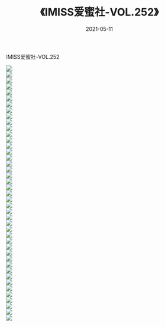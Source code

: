 ﻿---
layout: post
title:  《IMISS爱蜜社-VOL.252》
date:   2021-05-11
img: http://img.660000.xyz/Sharelink/网络美图/2021/IMISS爱蜜社-VOL.252/000.jpg
categories: [美女, 清纯, 唯美]
---

IMISS爱蜜社-VOL.252

  ![](http://img.660000.xyz/Sharelink/网络美图/2021/IMISS爱蜜社-VOL.252/001.jpg) <br> ![](http://img.660000.xyz/Sharelink/网络美图/2021/IMISS爱蜜社-VOL.252/002.jpg) <br> ![](http://img.660000.xyz/Sharelink/网络美图/2021/IMISS爱蜜社-VOL.252/003.jpg) <br> ![](http://img.660000.xyz/Sharelink/网络美图/2021/IMISS爱蜜社-VOL.252/004.jpg) <br> ![](http://img.660000.xyz/Sharelink/网络美图/2021/IMISS爱蜜社-VOL.252/005.jpg) <br> ![](http://img.660000.xyz/Sharelink/网络美图/2021/IMISS爱蜜社-VOL.252/006.jpg) <br> ![](http://img.660000.xyz/Sharelink/网络美图/2021/IMISS爱蜜社-VOL.252/007.jpg) <br> ![](http://img.660000.xyz/Sharelink/网络美图/2021/IMISS爱蜜社-VOL.252/008.jpg) <br> ![](http://img.660000.xyz/Sharelink/网络美图/2021/IMISS爱蜜社-VOL.252/009.jpg) <br> ![](http://img.660000.xyz/Sharelink/网络美图/2021/IMISS爱蜜社-VOL.252/010.jpg) <br> ![](http://img.660000.xyz/Sharelink/网络美图/2021/IMISS爱蜜社-VOL.252/011.jpg) <br> ![](http://img.660000.xyz/Sharelink/网络美图/2021/IMISS爱蜜社-VOL.252/012.jpg) <br> ![](http://img.660000.xyz/Sharelink/网络美图/2021/IMISS爱蜜社-VOL.252/013.jpg) <br> ![](http://img.660000.xyz/Sharelink/网络美图/2021/IMISS爱蜜社-VOL.252/014.jpg) <br> ![](http://img.660000.xyz/Sharelink/网络美图/2021/IMISS爱蜜社-VOL.252/015.jpg) <br> ![](http://img.660000.xyz/Sharelink/网络美图/2021/IMISS爱蜜社-VOL.252/016.jpg) <br> ![](http://img.660000.xyz/Sharelink/网络美图/2021/IMISS爱蜜社-VOL.252/017.jpg) <br> ![](http://img.660000.xyz/Sharelink/网络美图/2021/IMISS爱蜜社-VOL.252/018.jpg) <br> ![](http://img.660000.xyz/Sharelink/网络美图/2021/IMISS爱蜜社-VOL.252/019.jpg) <br> ![](http://img.660000.xyz/Sharelink/网络美图/2021/IMISS爱蜜社-VOL.252/020.jpg) <br> ![](http://img.660000.xyz/Sharelink/网络美图/2021/IMISS爱蜜社-VOL.252/021.jpg) <br> ![](http://img.660000.xyz/Sharelink/网络美图/2021/IMISS爱蜜社-VOL.252/022.jpg) <br> ![](http://img.660000.xyz/Sharelink/网络美图/2021/IMISS爱蜜社-VOL.252/023.jpg) <br> ![](http://img.660000.xyz/Sharelink/网络美图/2021/IMISS爱蜜社-VOL.252/024.jpg) <br> ![](http://img.660000.xyz/Sharelink/网络美图/2021/IMISS爱蜜社-VOL.252/025.jpg) <br> ![](http://img.660000.xyz/Sharelink/网络美图/2021/IMISS爱蜜社-VOL.252/026.jpg) <br> ![](http://img.660000.xyz/Sharelink/网络美图/2021/IMISS爱蜜社-VOL.252/027.jpg) <br> ![](http://img.660000.xyz/Sharelink/网络美图/2021/IMISS爱蜜社-VOL.252/028.jpg) <br> ![](http://img.660000.xyz/Sharelink/网络美图/2021/IMISS爱蜜社-VOL.252/029.jpg) <br> ![](http://img.660000.xyz/Sharelink/网络美图/2021/IMISS爱蜜社-VOL.252/030.jpg) <br> ![](http://img.660000.xyz/Sharelink/网络美图/2021/IMISS爱蜜社-VOL.252/031.jpg) <br> ![](http://img.660000.xyz/Sharelink/网络美图/2021/IMISS爱蜜社-VOL.252/032.jpg) <br> ![](http://img.660000.xyz/Sharelink/网络美图/2021/IMISS爱蜜社-VOL.252/033.jpg) <br> ![](http://img.660000.xyz/Sharelink/网络美图/2021/IMISS爱蜜社-VOL.252/034.jpg) <br> ![](http://img.660000.xyz/Sharelink/网络美图/2021/IMISS爱蜜社-VOL.252/035.jpg) <br> ![](http://img.660000.xyz/Sharelink/网络美图/2021/IMISS爱蜜社-VOL.252/036.jpg) <br> ![](http://img.660000.xyz/Sharelink/网络美图/2021/IMISS爱蜜社-VOL.252/037.jpg) <br> ![](http://img.660000.xyz/Sharelink/网络美图/2021/IMISS爱蜜社-VOL.252/038.jpg) <br> ![](http://img.660000.xyz/Sharelink/网络美图/2021/IMISS爱蜜社-VOL.252/039.jpg) <br> ![](http://img.660000.xyz/Sharelink/网络美图/2021/IMISS爱蜜社-VOL.252/040.jpg) <br> ![](http://img.660000.xyz/Sharelink/网络美图/2021/IMISS爱蜜社-VOL.252/041.jpg) <br> ![](http://img.660000.xyz/Sharelink/网络美图/2021/IMISS爱蜜社-VOL.252/042.jpg) <br> ![](http://img.660000.xyz/Sharelink/网络美图/2021/IMISS爱蜜社-VOL.252/043.jpg) <br>
